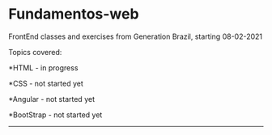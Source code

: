 # Fundamentos-web

FrontEnd classes and exercises from Generation Brazil, starting 08-02-2021

<p>Topics covered:</p>
<p>*HTML - in progress</p>
<p>*CSS - not started yet</p>
<p>*Angular - not started yet</p>
<p>*BootStrap - not started yet</p>

***
